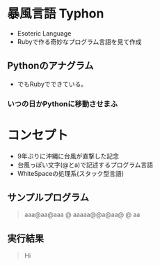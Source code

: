 # 暴風言語 Typhon
 - Esoteric Language
 - Rubyで作る奇妙なプログラム言語を見て作成
## Pythonのアナグラム
 - でもRubyでできている。
### いつの日かPythonに移動させまふ
# コンセプト
 - 9年ぶりに沖縄に台風が直撃した記念
 - 台風っぽい文字(@とa)で記述するプログラム言語
 - WhiteSpaceの処理系(スタック型言語)
## サンプルプログラム
>aaa@aa@aaa
@ aaaaa@@a@aa@
@ aa

## 実行結果
> Hi

